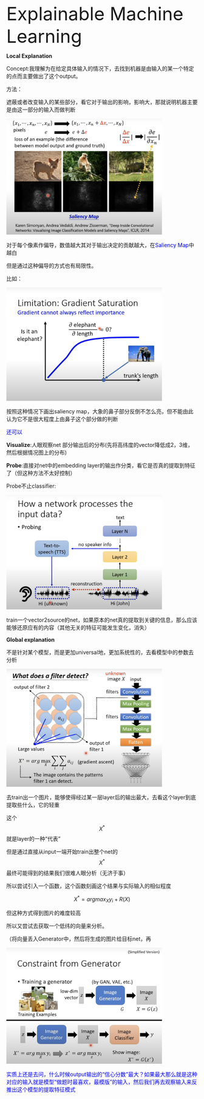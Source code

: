 <font size=8>Explainable Machine Learning</font>



**Local Explanation**

Concept:我理解为在给定具体输入的情况下，去找到机器是由输入的某一个特定的点而主要做出了这个output。



方法：

遮蔽或者改变输入的某些部分，看它对于输出的影响，影响大，那就说明机器主要是由这一部分的输入而做判断



<img src="../深度学习笔记（理论）/imgCollect/ExplainML(1).png" alt="ExplainML(1)" style="zoom:40%;" />

对于每个像素作偏导，数值越大其对于输出决定的贡献越大，在<font color=blue>Saliency Map</font>中越白



但是通过这种偏导的方式也有局限性。

比如：

<img src="../深度学习笔记（理论）/imgCollect/ExplainML(2).png" alt="ExplainML(2)" style="zoom:40%;" />

按照这种情况下画出saliency map，大象的鼻子部分反倒不怎么亮，但不能由此认为它不是很大程度上由鼻子这个部分做的判断





<font color=blue>还可以</font>



**Visualize**:人眼观察net 部分输出后的分布(先将高纬度的vector降低成2，3维，然后根据情况图上的分布)

**Probe**:直接对net中的embedding layer的输出作分类，看它是否真的提取到特征了（但这种方法不太好控制）



Probe不止classifier:

<img src="../深度学习笔记（理论）/imgCollect/ExplainML(3).png" alt="ExplainML(3)" style="zoom:40%;" />

train一个vector2source的net，如果原本的net真的提取到关键的信息，那么应该能够还原应有的内容（其他无关的特征可能发生变化，消失）



**Global explanation**



不是针对某个模型，而是更加universal地，更加系统性的，去看模型中的参数去分析

<img src="../深度学习笔记（理论）/imgCollect/ExplainML(4).png" alt="ExplainML(4)" style="zoom:40%;" />

去train出一个图片，能够使得经过某一层layer后的输出最大，去看这个layer到底提取些什么，它的轻重

这个$$X^{*}$$  就是layer的一种“代表”



但是通过直接从input一端开始train出整个net的$$X^{*}$$ 最终可能得到的结果我们很难人眼分析（无济于事）



所以尝试引入一个函数，这个函数刻画这个结果与实际输入的相似程度



$$X^{*}=arg max_{X} y_{i}+R(X)$$



但这种方式得到图片的难度较高



所以又尝试去获取一个低纬的向量来分析。

（将向量丢入Generator中，然后将生成的图片给目标net，再

<img src="../深度学习笔记（理论）/imgCollect/ExplainML(5).png" alt="ExplainML(5)" style="zoom:40%;" />





<font color=blue>实质上还是去问，什么时候output输出的“信心分数”最大？如果最大那么就是这种对应的输入就是模型“做题时最喜欢，最模版”的输入，然后我们再去观察输入来反推出这个模型的提取特征模式</font>



